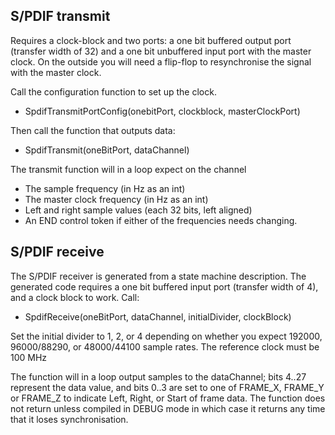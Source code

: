 S/PDIF transmit
---------------

Requires a clock-block and two ports: a one bit buffered output port (transfer width of 32)
and a one bit unbuffered input port with the master clock. On the outside
you will need a flip-flop to resynchronise the signal with the master
clock.

Call the configuration function to set up the clock.

* SpdifTransmitPortConfig(onebitPort, clockblock, masterClockPort)

Then call the function that outputs data:

* SpdifTransmit(oneBitPort, dataChannel)

The transmit function will in a loop expect on the channel
* The sample frequency (in Hz as an int)
* The master clock frequency (in Hz as an int)
* Left and right sample values (each 32 bits, left aligned)
* An END control token if either of the frequencies needs changing. 

S/PDIF receive
--------------

The S/PDIF receiver is generated from a state machine description. The
generated code requires a one bit buffered input port (transfer width of
4), and a clock block to work. Call:

* SpdifReceive(oneBitPort, dataChannel, initialDivider, clockBlock)

Set the initial divider to 1, 2, or 4 depending on whether you expect
192000, 96000/88290, or 48000/44100 sample rates. The reference clock must
be 100 MHz

The function will in a loop output samples to the dataChannel; bits 4..27
represent the data value, and bits 0..3 are set to one of FRAME_X, FRAME_Y
or FRAME_Z to indicate Left, Right, or Start of frame data. The function
does not return unless compiled in DEBUG mode in which case it returns any
time that it loses synchronisation.
